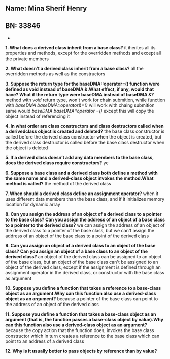 
## Name: Mina Sherif Henry
## BN: 33846
-
**1. What does a derived class inherit from a base class?**
it iherites all its properties and methods, except for the overridden methods and except all the private members

**2. What doesn’t a derived class inherit from a base class?**
all the overridden methods as well as the constructors

**3. Suppose the return type for the baseDMA::operator=() function were defined as
void instead of baseDMA &.What effect, if any, would that have? What if the return
type were baseDMA instead of baseDMA &?**
method with *void* return type, won't work for chain submition, while function with *baseDMA baseDMA::operator&=()* will work with chaing submition same would *baseDMA baseDMA::operator =()* except this will copy the object instead of referencing it

**4. In what order are class constructors and class destructors called when a derivedclass
object is created and deleted?**
the base class constructor is called before the derived class constructor when the object is created, but the derived class destructor is called before the base class destructor when the object is deleted

**5. If a derived class doesn’t add any data members to the base class, does the derived
class require constructors?**
ye

**6. Suppose a base class and a derived class both define a method with the same name
and a derived-class object invokes the method.What method is called?**
the method of the derived class

**7. When should a derived class define an assignment operator?**
when it uses different data members than the base class, and if it initializes memory location for dynamic array

**8. Can you assign the address of an object of a derived class to a pointer to the base
class? Can you assign the address of an object of a base class to a pointer to the
derived class?**
we can assign the address of an object of the derived class to a pointer of the base class, but we can't assign the address of an object of the base class to a point of the derived class

**9. Can you assign an object of a derived class to an object of the base class? Can you
assign an object of a base class to an object of the derived class?**
an object of the derived class can be assigned to an object of the base class, but an object of the base class can't be assigned to an object of the derived class, except if the assignment is defined through an assignment operator in the derived class, or constructor with the base class as argument

**10. Suppose you define a function that takes a reference to a base-class object as an
argument.Why can this function also use a derived-class object as an argument?**
because a pointer of the base class can point to the address of an object of the derived class

**11. Suppose you define a function that takes a base-class object as an argument (that is,
the function passes a base-class object by value).Why can this function also use a
derived-class object as an argument?**
because the copy action that the function does, invokes the base class constructor which in turn creates a reference to the base class which can point to an address of a derived class

**12. Why is it usually better to pass objects by reference than by value?**
